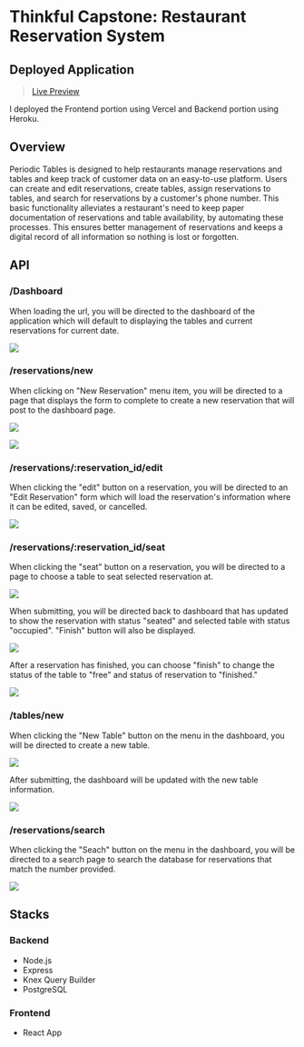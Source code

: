 # Thinkful Capstone: Restaurant Reservation System

## Deployed Application

> [Live Preview](https://restaurant-res-front-end1.vercel.app/dashboard)

I deployed the Frontend portion using Vercel and Backend portion using Heroku.

## Overview

Periodic Tables is designed to help restaurants manage reservations and tables and keep track of customer data on an easy-to-use platform. Users can create and edit reservations, create tables, assign reservations to tables, and search for reservations by a customer's phone number. This basic functionality alleviates a restaurant's need to keep paper documentation of reservations and table availability, by automating these processes. This ensures better management of reservations and keeps a digital record of all information so nothing is lost or forgotten.

## API

### /Dashboard

When loading the url, you will be directed to the dashboard of the application which will default to displaying the tables and current reservations for current date.

![](front-end/.screenshots/dashboard.PNG)

>

### /reservations/new

When clicking on "New Reservation" menu item, you will be directed to a page that displays the form to complete to create a new reservation that will post to the dashboard page.

![](front-end/.screenshots/newReservation.PNG)

![](front-end/.screenshots/newReservationDash.PNG)

>

### /reservations/:reservation_id/edit

When clicking the "edit" button on a reservation, you will be directed to an "Edit Reservation" form which will load the reservation's information where it can be edited, saved, or cancelled.

![](front-end/.screenshots/edit.PNG)

>

### /reservations/:reservation_id/seat

When clicking the "seat" button on a reservation, you will be directed to a page to choose a table to seat selected reservation at.

![](front-end/.screenshots/seat1.PNG)

When submitting, you will be directed back to dashboard that has updated to show the reservation with status "seated" and selected table with status "occupied". "Finish" button will also be displayed.

![](front-end/.screenshots/seat2.PNG)

After a reservation has finished, you can choose "finish" to change the status of the table to "free" and status of reservation to "finished."

![](front-end/.screenshots/seat3.PNG)

>

### /tables/new

When clicking the "New Table" button on the menu in the dashboard, you will be directed to create a new table.

![](front-end/.screenshots/newTable1.PNG)

After submitting, the dashboard will be updated with the new table information.

![](front-end/.screenshots/newTable2.PNG)

### /reservations/search

When clicking the "Seach" button on the menu in the dashboard, you will be directed to a search page to search the database for reservations that match the number provided.

![](front-end/.screenshots/search.PNG)

## Stacks

### Backend

- Node.js
- Express
- Knex Query Builder
- PostgreSQL

### Frontend

- React App
